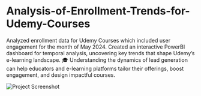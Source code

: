 # Analysis-of-Enrollment-Trends-for-Udemy-Courses

Analyzed enrollment data for Udemy Courses which included user engagement for the month of May 2024. Created an interactive PowerBI dashboard for temporal analysis, uncovering key trends that shape Udemy’s e-learning landscape. 🎓
Understanding the dynamics of lead generation can help educators and e-learning platforms tailor their offerings, boost engagement, and design impactful courses.

![Project Screenshot](https://media.licdn.com/dms/image/v2/D4D22AQG3_ujSXtV01Q/feedshare-shrink_800/B4DZSOwHDPGUAk-/0/1737561765047?e=1741219200&v=beta&t=v_HjeAsclu4RO1amFm09KjeFLS96qHsw8F1sxrNZUss)



